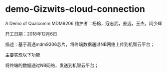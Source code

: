 # demo-Gizwits-cloud-connection
A Demo of Qualcomm MDM9206
维护者：杨榕，寇志武，姜远，王杰，闫少辉

开工日期：2018年12月6日

描述：基于高通mdm9206芯片，将终端数据通过NB网络上传到机智云平台；

主要实现以下功能

将终端的数据通过NB网络，发送到机智云平台；
